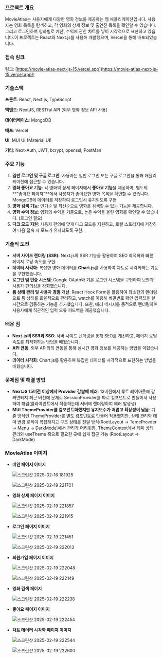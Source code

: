### 프로젝트 개요

MovieAtlas는 사용자에게 다양한 영화 정보를 제공하는 웹 애플리케이션입니다. 사용자는 영화 목록을 탐색하고, 각 영화의 상세 정보 및 출연진 목록을 확인할 수 있습니다. 그리고 로그인하여 영화별로 예산, 수익에 관한 차트를 넣어 시각적으로 표현하고 있습니다.이 프로젝트는 React와 Next.js를 사용해 개발했으며, Vercel을 통해 배포되었습니다.

### 접속 링크

링크: [https://movie-atlas-next-js-15.vercel.app](https://movie-atlas-next-js-15.vercel.app/)

### 기술스택

**프론트**: React, Next.js, TypeScript

**백엔드**: NextJS, RESTful API (외부 영화 정보 API 사용)

**데이터베이스**: MongoDB

**배포**: Vercel

**UI**: MUI UI (Material UI)

**기타**: Next-Auth, JWT, bcrypt, openssl, PostMan

### **주요 기능**

1. **일반 로그인 및 구글 로그인**: 사용자는 일반 로그인 또는 구글 로그인을 통해 애플리케이션에 접근할 수 있습니다.
2. **영화 좋아요 기능**: 각 영화의 상세 페이지에서 **좋아요 기능**을 제공하며, 별도의 **"좋아요 페이지"**에서 사용자가 좋아요한 영화 목록을 확인할 수 있습니다. MongoDB에 데이터를 저장하여 로그인시 유지되도록 구현
3. **영화 검색 기능**: 인기순 및 최신순으로 영화를 검색할 수 있는 기능을 제공합니다.
4. **영화 수익 정보**: 영화의 수익을 기준으로, 높은 수익을 올린 영화를 확인할 수 있습니다. (로그인 필요)
5. **다크 모드 지원**: 사용자 편의에 맞게 다크 모드를 지원하고, 로컬 스토리지에 저장하여 다음 접속 시 모드가 유지되도록 구현.

### **기술적 도전**

- **서버 사이드 렌더링 (SSR)**: Next.js의 SSR 기능을 활용하여 SEO 최적화와 빠른 페이지 로딩 속도를 구현.
- **데이터 시각화**: 복잡한 영화 데이터를 **Chart.js**를 사용하여 차트로 시각화하는 기능을 구현했습니다.
- **로그인 및 인증 시스템**: Google OAuth와 기본 로그인 시스템을 구현하여 보안과 사용자 편의성을 강화했습니다.
- **폼 상태 관리 및 사용자 경험 개선**: React Hook Form을 활용하여 최소한의 렌더링으로 폼 상태를 효율적으로 관리하고, watch를 이용해 비밀번호 확인 입력값을 실시간으로 검증하는 기능을 추가했습니다. 또한, 에러 메시지를 동적으로 렌더링하여 사용자에게 직관적인 입력 오류 피드백을 제공했습니다.
### **배운 점**

- **Next.js의 SSR과 SSG**: 서버 사이드 렌더링을 통해 SEO를 개선하고, 페이지 로딩 속도를 최적화하는 방법을 배웠습니다.
- **API 연동**: 외부 API와의 연동을 통해 실시간 영화 정보를 제공하는 방법을 익혔습니다.
- **데이터 시각화**: Chart.js를 활용하여 복잡한 데이터를 시각적으로 표현하는 방법을 배웠습니다.

### **문제점 및 해결 방법**
- **NextJS 15버전 이상에서 Provider 감쌀때 에러**: 13버전에서 루트 레이아웃에 감싸면되지 최근 버전에 문제로 SessionProvider를 따로 컴포넌트로 만들어서 사용하여 해결(클라이언트에서 작동하는데 서버에 랜더링하여 에러 발생생) 
- **MUI ThemeProvider를 컴포넌트화했지만 유지보수가 어렵고 확장성이 낮음**: 기존 방식인 ThemeProvider를 별도 컴포넌트로 만들어 적용했지만, 상태 관리와 테마 변경 로직이 복잡해지고 구조 상태를 전달 방식(RootLayout -> TemeProvder -> Menu -> DarkMode)에서 관리가 어려워짐. ThemeContext에서 테마 상태 관리와 useTheme 훅으로 필요한 곳에 쉽게 접근 가능 (RootLayout ->  DarkMode)


### MovieAtlas 이미지

- **메인 페이지 이미지**

    ![스크린샷 2025-02-16 181925](https://github.com/user-attachments/assets/1d4ccf6f-cf02-434c-8e01-d21741dddb55)

    ![스크린샷 2025-02-19 221701](https://github.com/user-attachments/assets/ba2d6d80-fcac-480a-b828-3ee088e62254)

- **영화 상세 페이지 이미지**
    
    ![스크린샷 2025-02-19 221857](https://github.com/user-attachments/assets/ff40f3c7-509f-410a-99f7-83fb45732d29)

    ![스크린샷 2025-02-19 221915](https://github.com/user-attachments/assets/e4e0c22b-a44e-457b-9a89-4e2181455a37)

- **로그인 페이지 이미지**
    
    ![스크린샷 2025-02-19 221451](https://github.com/user-attachments/assets/34726f63-534d-4351-88e5-e623e983880c)

    ![스크린샷 2025-02-19 222013](https://github.com/user-attachments/assets/e809ccae-be15-4701-bee8-471b013b2f1c)


- **회원가입 페이지 이미지**

    ![스크린샷 2025-02-19 222048](https://github.com/user-attachments/assets/9aeff410-d7d9-4161-afd3-f825fa766549)

    ![스크린샷 2025-02-19 222149](https://github.com/user-attachments/assets/2cb28a3b-efeb-47ae-87db-daef833bb3b6)

- **영화 검색 페이지**
    
    ![스크린샷 2025-02-19 222238](https://github.com/user-attachments/assets/d3a93dc3-62a4-4c14-b1fd-655f7a88ca0f)


- **좋아요 페이지 이미지**

    ![스크린샷 2025-02-19 222454](https://github.com/user-attachments/assets/239f6e22-128d-4d23-8c59-de5106e57add)

- **차트 데이터 시각화 페이지 이미지**

    ![스크린샷 2025-02-19 222544](https://github.com/user-attachments/assets/e5ffdd84-5834-4f1f-a551-b704bb6ce5e3)

    ![스크린샷 2025-02-19 222600](https://github.com/user-attachments/assets/0eeaf4ed-bacb-4d98-8b2d-ff457fd597d8)
